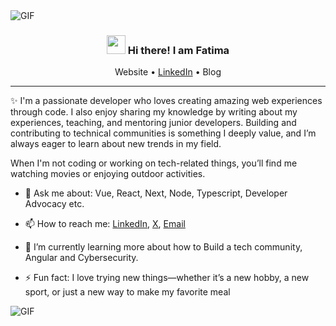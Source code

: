 <!-- Heading -->
<img align="center" alt="GIF" src="https://https://github.com/user-attachments/assets/4ec23f69-77d9-4382-b748-a9fca308fc6c" />
<h3 align="center"><img src = "https://raw.githubusercontent.com/MartinHeinz/MartinHeinz/master/wave.gif" width = 30px> Hi there! I am Fatima</h3>

<p align="center">
<!--   <a href="https://www.giftegwuenu.dev">Website</a> • -->
  <a>Website</a> •
  <a href="https://www.linkedin.com/in/fatima-muhd/">LinkedIn</a> •
  <a>Blog</a> 
</p>

 <!-- About section -->
 
---
✨  I'm a passionate developer who loves creating amazing web experiences through code. I also enjoy sharing my knowledge by writing about my experiences, teaching, and mentoring junior developers. Building and contributing to technical communities is something I deeply value, and I’m always eager to learn about new trends in my field.

When I'm not coding or working on tech-related things, you’ll find me watching movies or enjoying outdoor activities.


- 💬 Ask me about: Vue, React, Next, Node, Typescript, Developer Advocacy etc.

- 📫 How to reach me: [LinkedIn](https://www.linkedin.com/in/fatima-muhd/_), [X](https://x.com/BintCodes), [Email](mailto:fatimuhd247@gmail.com)
  
- 🌱 I’m currently learning more about how to Build a tech community, Angular and Cybersecurity.
  
- ⚡ Fun fact: I love trying new things—whether it’s a new hobby, a new sport, or just a new way to make my favorite meal



<!-- code gif-->
<img alt="GIF" src="https://media0.giphy.com/media/v1.Y2lkPTc5MGI3NjExd3BwczRoMGUwaXJpNjA1dndvdHBvM2pocWhienhtMnAwN3JpcHg3eCZlcD12MV9pbnRlcm5hbF9naWZfYnlfaWQmY3Q9Zw/l0HlHFRbmaZtBRhXG/giphy.gif"/>
  

<!-- About section: END -->


<!-- Conecct section -->

<!--     <p>
        <a href="https://linkedin.com/in/egwuenugift"><img src="https://img.shields.io/badge/-Gift%20Egwuenu%20-blue?style=plastic&amp;labelColor=blue&amp;logo=LinkedIn&amp;link=https://linkedin.com/in/egwuenugift" alt="LinkedIn Badge"></a> 
       <a href="https://twitter.com/@lauragift_
/"><img src="https://img.shields.io/badge/-Gift Egwuenu-informational?style=plastic&amp;labelColor=informational&amp;logo=Twitter&amp;link=https://twitter.com/Dev_180Memes" alt="Twitter Badge"></a>
<a href="https://www.youtube.com/c/EgwuenuGift"><img src="https://img.shields.io/badge/-Gift Egwuenu-informational?style=plastic&amp;labelColor=informational&amp;logo=YouTube&amp;link=https://twitter.com/Dev_180Memes" alt="Youtube Badge"></a>
   </p> -->

 <!-- Conecct section: END -->
 
  <!-- GitHub section -->

 




